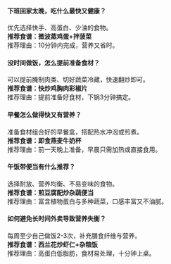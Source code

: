 #### 下班回家太晚，吃什么最快又健康？
优先选择快手、高蛋白、少油的食物。  
**推荐食谱：微波蒸鸡蛋+拌菠菜**  
推荐理由：10分钟内完成，营养又省时。

#### 没时间做饭，怎么提前准备食材？
可以提前腌制肉类、切好蔬菜冷藏，快速翻炒即可。  
**推荐食谱：快炒鸡胸肉彩椒片**  
推荐理由：提前准备好食材，下锅3分钟搞定。

#### 早餐怎么做得快又有营养？
准备食材组合好的早餐盒，搭配热水冲泡或煎煮。  
**推荐食谱：即食燕麦牛奶杯**  
推荐理由：前一天晚上准备，早晨只需加热或直接食用。

#### 午饭带便当有什么推荐？
选择耐放、营养均衡、不易变味的食物。  
**推荐食谱：煎豆腐配炒杂蔬便当**  
推荐理由：富含植物蛋白与多种蔬菜，口感丰富又不油腻。

#### 如何避免长时间外卖导致营养失衡？
每周至少自己做饭2-3次，补充膳食纤维与营养。  
**推荐食谱：西兰花炒虾仁+杂粮饭**  
推荐理由：高蛋白低脂肪，食材易处理，十分钟上桌。
